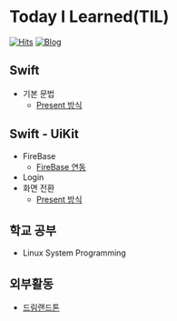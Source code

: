 # Today I Learned(TIL)
[![Hits](https://hits.seeyoufarm.com/api/count/incr/badge.svg?url=https%3A%2F%2Fgithub.com%2Falstjr7437%2FTIL&count_bg=%23499CF3&title_bg=%23000000&icon=adguard.svg&icon_color=%23FFFFFF&title=See&edge_flat=false)](https://hits.seeyoufarm.com)
[![Blog](https://img.shields.io/badge/Velog-velog.io/@alstjr7437-blue.svg)](https://velog.io/@alstjr7437)

## Swift
* 기본 문법
  * [Present 방식](https://github.com/alstjr7437/TIL/blob/main/Swift/syntax/basic.md)


## Swift - UiKit
* FireBase
  * [FireBase 연동](https://github.com/alstjr7437/TIL/blob/main/Swift/Uikit/FireBase.md)
* Login
* 화면 전환
  * [Present 방식](https://github.com/alstjr7437/TIL/blob/main/Swift/Uikit/ScreenTransPresent.md)

## 학교 공부
* Linux System Programming



## 외부활동
* [드림랜드톤](https://velog.io/@alstjr7437/DreamLandThon1)
